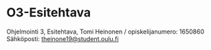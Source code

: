 # O3-Esitehtava
Ohjelmointi 3, Esitehtava, Tomi Heinonen / opiskelijanumero: 1650860
Sähköposti: theinone19@student.oulu.fi
